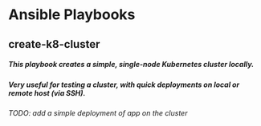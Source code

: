# Ansible Playbooks

## create-k8-cluster
##### This playbook creates a simple, single-node Kubernetes cluster locally.
##### Very useful for testing a cluster, with quick deployments on local or remote host (via SSH).
###### TODO: add a simple deployment of app on the cluster
